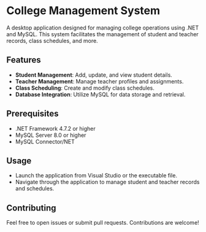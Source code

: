 # College Management System

A desktop application designed for managing college operations using .NET and MySQL. This system facilitates the management of student and teacher records, class schedules, and more.

## Features

- **Student Management**: Add, update, and view student details.
- **Teacher Management**: Manage teacher profiles and assignments.
- **Class Scheduling**: Create and modify class schedules.
- **Database Integration**: Utilize MySQL for data storage and retrieval.

## Prerequisites

- .NET Framework 4.7.2 or higher
- MySQL Server 8.0 or higher
- MySQL Connector/NET

## Usage

- Launch the application from Visual Studio or the executable file.
- Navigate through the application to manage student and teacher records and schedules.

## Contributing

Feel free to open issues or submit pull requests. Contributions are welcome!
